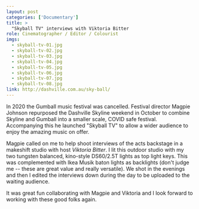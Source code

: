 ```yaml
---
layout: post
categories: ['Documentary']
title: >
  "Skyball TV" interviews with Viktoria Bitter
role: Cinematographer / Editor / Colourist
imgs: 
  - skyball-tv-01.jpg
  - skyball-tv-02.jpg
  - skyball-tv-03.jpg
  - skyball-tv-04.jpg
  - skyball-tv-05.jpg
  - skyball-tv-06.jpg
  - skyball-tv-07.jpg
  - skyball-tv-08.jpg
link: http://dashville.com.au/sky-ball/
---
```


In 2020 the Gumball music festival was cancelled. Festival director Magpie Johnson repurposed the Dashville Skyline weekend in October to combine Skyline and Gumball into a smaller scale, COVID safe festival. Accompanying this he launched "Skyball TV" to allow a wider audience to enjoy the amazing music on offer.

Magpie called on me to help shoot interviews of the acts backstage in a makeshift studio with host _Viktoria Bitter_. I lit this outdoor studio with my two tungsten balanced, kino-style DS60/2.5T lights as top light keys. This was complemented with Ikea Musik baton lights as backlights (don't judge me -- these are great value and really versatile). We shot in the evenings and then I edited the interviews down during the day to be uploaded to the waiting audience.

It was great fun collaborating with Magpie and Viktoria and I look forward to working with these good folks again.
